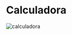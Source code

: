 # Calculadora
![calculadora](https://user-images.githubusercontent.com/123756073/220763666-7c5d9531-4288-4fa2-8690-92dab02b9d82.png)
